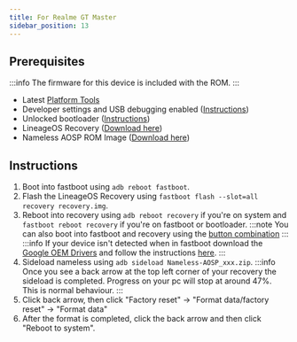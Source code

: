 ```yaml
---
title: For Realme GT Master
sidebar_position: 13
---
```


## Prerequisites

:::info
The firmware for this device is included with the ROM.
:::
- Latest [Platform Tools](/docs/faq.md#links)
- Developer settings and USB debugging enabled ([Instructions](/docs/faq.md#enabling-developer-options))
- Unlocked bootloader ([Instructions](/docs/faq.md#how-to-unlock-bootloader))
- LineageOS Recovery ([Download here](https://github.com/pjgowtham/android_device_realme_lunaa))
- Nameless AOSP ROM Image ([Download here](/docs/getting-started/downloads/lunaa.md))

## Instructions

1. Boot into fastboot using `adb reboot fastboot`.
2. Flash the LineageOS Recovery using `fastboot flash --slot=all recovery recovery.img`.
1. Reboot into recovery using `adb reboot recovery` if you're on system and `fastboot reboot recovery` if you're on fastboot or bootloader.
:::note
You can also boot into fastboot and recovery using the [button combination](/docs/faq.md#button-combinations)
:::
:::info
If your device isn't detected when in fastboot download the [Google OEM Drivers](/docs/faq.md#links) and follow the instructions [here](/docs/faq.md#installing-google-usb-drivers).
:::
2. Sideload nameless using `adb sideload Nameless-AOSP_xxx.zip`.
:::info
Once you see a back arrow at the top left corner of your recovery the sideload is completed. Progress on your pc will stop at around 47%. This is normal behaviour.
:::
3. Click back arrow, then click "Factory reset" -> "Format data/factory reset" -> "Format data"
4. After the format is completed, click the back arrow and then click "Reboot to system".